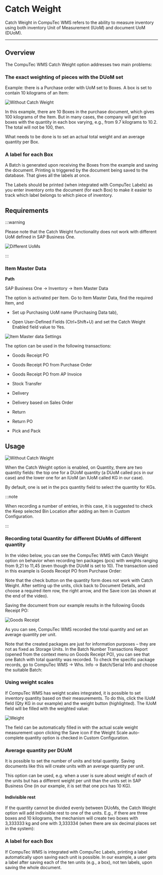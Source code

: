 # Catch Weight

Catch Weight in CompuTec WMS refers to the ability to measure inventory using both inventory Unit of Measurement (IUoM) and document UoM (DUoM).

---

## Overview

The CompuTec WMS Catch Weight option addresses two main problems:

### The exact weighting of pieces with the DUoM set

Example: there is a Purchase order with UoM set to Boxes. A box is set to contain 10 kilograms of an Item:

![Without Catch Weight](./media/without-catch-weight-pf1.png)

In this example, there are 10 Boxes in the purchase document, which gives 100 kilograms of the Item. But in many cases, the company will get ten boxes with the quantity in each box varying, e.g., from 9.7 kilograms to 10.2. The total will not be 100, then.

What needs to be done is to set an actual total weight and an average quantity per Box.

### A label for each Box

A Batch is generated upon receiving the Boxes from the example and saving the document. Printing is triggered by the document being saved to the database. That gives all the labels at once.

The Labels should be printed (when integrated with CompuTec Labels) as you enter inventory onto the document (for each Box) to make it easier to track which label belongs to which piece of inventory.

## Requirements

:::warning

Please note that the Catch Weight functionality does not work with different UoM defined in SAP Business One.

![Different UoMs](./media/different-uoms.png)

:::

### Item Master Data

**Path**

SAP Business One → Inventory → Item Master Data

The option is activated per Item. Go to Item Master Data, find the required Item, and

- Set up Purchasing UoM name (Purchasing Data tab),

- Open User-Defined Fields (Ctrl+Shift+U) and set the Catch Weight Enabled field value to Yes.

![Item Master data Settings](./media/item-master-data-settings.png)

The option can be used in the following transactions:

- Goods Receipt PO

- Goods Receipt PO from Purchase Order

- Goods Receipt PO from AP Invoice

- Stock Transfer

- Delivery

- Delivery based on Sales Order

- Return

- Return PO

- Pick and Pack

## Usage

![Without Catch Weight](./media/without-catch-weight-grpo-from-purchase.png)

When the Catch Weight option is enabled, on Quantity, there are two quantity fields: the top one for a DUoM quantity (a DUoM called pcs in our case) and the lower one for an IUoM (an IUoM called KG in our case).

By default, one is set in the pcs quantity field to select the quantity for KGs.

:::note

When recording a number of entries, in this case, it is suggested to check the Keep selected Bin Location after adding an Item in Custom Configuration.

:::

### Recording total Quantity for different DUoMs of different quantity

In the video below, you can see the CompuTec WMS with Catch Weight option on behavior when recording ten packages (pcs) with weights ranging from 9,21 to 11,45 (even though the DUoM is set to 10). The transaction used in this example is Goods Receipt PO from Purchase Order:

Note that the check button on the quantity form does not work with Catch Weight. After setting up the units, click back to Document Details, and choose a required item row, the right arrow, and the Save icon (as shown at the end of the video).

Saving the document from our example results in the following Goods Receipt PO:

![Goods Receipt](./media/goods-receipt-po-result.png)

As you can see, CompuTec WMS recorded the total quantity and set an average quantity per unit.

Note that the created packages are just for information purposes – they are not as fixed as Storage Units. In the Batch Number Transactions Report (opened from the context menu on Goods Receipt PO), you can see that one Batch with total quantity was recorded. To check the specific package records, go to CompuTec WMS → Whs. Info → Batch/Serial Info and choose the suitable Batch:

### Using weight scales

If CompuTec WMS has weight scales integrated, it is possible to set inventory quantity based on their measurements. To do this, click the IUoM field (Qty KG in our example) and the weight button (highlighted). The IUoM field will be filled with the weighted value:

![Weight](./media/weight.png)

The field can be automatically filled in with the actual scale weight measurement upon clicking the Save icon if the Weight Scale auto-complete quantity option is checked in Custom Configuration.

### Average quantity per DUoM

It is possible to set the number of units and total quantity. Saving documents like this will create units with an average quantity per unit.

This option can be used, e.g. when a user is sure about weight of each of the units but has a different weight per unit than the units set in SAP Business One (in our example, it is set that one pcs has 10 KG).

#### Indivisible rest

If the quantity cannot be divided evenly between DUoMs, the Catch Weight option will add indivisible rest to one of the units. E.g., if there are three boxes and 10 kilograms, the mechanism will create two boxes with 3,333333 kg and one with 3,333334 (when there are six decimal places set in the system):

### A label for each Box

If CompuTec WMS is integrated with CompuTec Labels, printing a label automatically upon saving each unit is possible. In our example, a user gets a label after saving each of the ten units (e.g., a box), not ten labels, upon saving the whole document.

